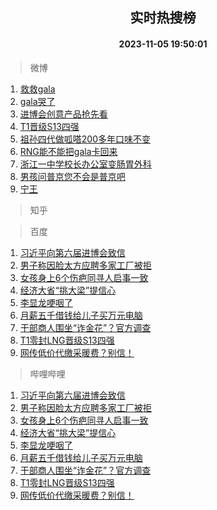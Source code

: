 <div align="center"><h2>实时热搜榜</h2><h4>2023-11-05 19:50:01</h4></div>

> 微博  

1. [救救gala](https://s.weibo.com/weibo?q=%E6%95%91%E6%95%91gala&t=31&band_rank=1&Refer=top)<br />
2. [gala哭了](https://s.weibo.com/weibo?q=gala%E5%93%AD%E4%BA%86&t=31&band_rank=2&Refer=top)<br />
3. [进博会创意产品抢先看](https://s.weibo.com/weibo?q=%23%E8%BF%9B%E5%8D%9A%E4%BC%9A%E5%88%9B%E6%84%8F%E4%BA%A7%E5%93%81%E6%8A%A2%E5%85%88%E7%9C%8B%23&t=31&band_rank=3&Refer=top)<br />
4. [T1晋级S13四强](https://s.weibo.com/weibo?q=%23T1%E6%99%8B%E7%BA%A7S13%E5%9B%9B%E5%BC%BA%23&t=31&band_rank=4&Refer=top)<br />
5. [祖孙四代做呱嗒200多年口味不变](https://s.weibo.com/weibo?q=%23%E7%A5%96%E5%AD%99%E5%9B%9B%E4%BB%A3%E5%81%9A%E5%91%B1%E5%97%92200%E5%A4%9A%E5%B9%B4%E5%8F%A3%E5%91%B3%E4%B8%8D%E5%8F%98%23&t=31&band_rank=5&Refer=top)<br />
6. [RNG能不能把gala卡回来](https://s.weibo.com/weibo?q=%23RNG%E8%83%BD%E4%B8%8D%E8%83%BD%E6%8A%8Agala%E5%8D%A1%E5%9B%9E%E6%9D%A5%23&t=31&band_rank=6&Refer=top)<br />
7. [浙江一中学校长办公室变肠胃外科](https://s.weibo.com/weibo?q=%23%E6%B5%99%E6%B1%9F%E4%B8%80%E4%B8%AD%E5%AD%A6%E6%A0%A1%E9%95%BF%E5%8A%9E%E5%85%AC%E5%AE%A4%E5%8F%98%E8%82%A0%E8%83%83%E5%A4%96%E7%A7%91%23&t=31&band_rank=7&Refer=top)<br />
8. [男孩问普京您不会是普京吧](https://s.weibo.com/weibo?q=%23%E7%94%B7%E5%AD%A9%E9%97%AE%E6%99%AE%E4%BA%AC%E6%82%A8%E4%B8%8D%E4%BC%9A%E6%98%AF%E6%99%AE%E4%BA%AC%E5%90%A7%23&t=31&band_rank=8&Refer=top)<br />
9. [宁王](https://s.weibo.com/weibo?q=%E5%AE%81%E7%8E%8B&t=31&band_rank=9&Refer=top)<br />

> 知乎  


> 百度  

1. [习近平向第六届进博会致信](https://www.baidu.com/s?wd=%E4%B9%A0%E8%BF%91%E5%B9%B3%E5%90%91%E7%AC%AC%E5%85%AD%E5%B1%8A%E8%BF%9B%E5%8D%9A%E4%BC%9A%E8%87%B4%E4%BF%A1&sa=fyb_news&rsv_dl=fyb_news)<br />
2. [男子称因脸太方应聘多家工厂被拒](https://www.baidu.com/s?wd=%E7%94%B7%E5%AD%90%E7%A7%B0%E5%9B%A0%E8%84%B8%E5%A4%AA%E6%96%B9%E5%BA%94%E8%81%98%E5%A4%9A%E5%AE%B6%E5%B7%A5%E5%8E%82%E8%A2%AB%E6%8B%92&sa=fyb_news&rsv_dl=fyb_news)<br />
3. [女孩身上6个伤疤同寻人启事一致](https://www.baidu.com/s?wd=%E5%A5%B3%E5%AD%A9%E8%BA%AB%E4%B8%8A6%E4%B8%AA%E4%BC%A4%E7%96%A4%E5%90%8C%E5%AF%BB%E4%BA%BA%E5%90%AF%E4%BA%8B%E4%B8%80%E8%87%B4&sa=fyb_news&rsv_dl=fyb_news)<br />
4. [经济大省“挑大梁”提信心](https://www.baidu.com/s?wd=%E7%BB%8F%E6%B5%8E%E5%A4%A7%E7%9C%81%E2%80%9C%E6%8C%91%E5%A4%A7%E6%A2%81%E2%80%9D%E6%8F%90%E4%BF%A1%E5%BF%83&sa=fyb_news&rsv_dl=fyb_news)<br />
5. [李显龙哽咽了](https://www.baidu.com/s?wd=%E6%9D%8E%E6%98%BE%E9%BE%99%E5%93%BD%E5%92%BD%E4%BA%86&sa=fyb_news&rsv_dl=fyb_news)<br />
6. [月薪五千借钱给儿子买万元电脑](https://www.baidu.com/s?wd=%E6%9C%88%E8%96%AA%E4%BA%94%E5%8D%83%E5%80%9F%E9%92%B1%E7%BB%99%E5%84%BF%E5%AD%90%E4%B9%B0%E4%B8%87%E5%85%83%E7%94%B5%E8%84%91&sa=fyb_news&rsv_dl=fyb_news)<br />
7. [干部商人围坐“诈金花”？官方调查](https://www.baidu.com/s?wd=%E5%B9%B2%E9%83%A8%E5%95%86%E4%BA%BA%E5%9B%B4%E5%9D%90%E2%80%9C%E8%AF%88%E9%87%91%E8%8A%B1%E2%80%9D%EF%BC%9F%E5%AE%98%E6%96%B9%E8%B0%83%E6%9F%A5&sa=fyb_news&rsv_dl=fyb_news)<br />
8. [T1零封LNG晋级S13四强](https://www.baidu.com/s?wd=T1%E9%9B%B6%E5%B0%81LNG%E6%99%8B%E7%BA%A7S13%E5%9B%9B%E5%BC%BA&sa=fyb_news&rsv_dl=fyb_news)<br />
9. [网传低价代缴采暖费？别信！](https://www.baidu.com/s?wd=%E7%BD%91%E4%BC%A0%E4%BD%8E%E4%BB%B7%E4%BB%A3%E7%BC%B4%E9%87%87%E6%9A%96%E8%B4%B9%EF%BC%9F%E5%88%AB%E4%BF%A1%EF%BC%81&sa=fyb_news&rsv_dl=fyb_news)<br />

> 哔哩哔哩  

1. [习近平向第六届进博会致信](https://www.baidu.com/s?wd=%E4%B9%A0%E8%BF%91%E5%B9%B3%E5%90%91%E7%AC%AC%E5%85%AD%E5%B1%8A%E8%BF%9B%E5%8D%9A%E4%BC%9A%E8%87%B4%E4%BF%A1&sa=fyb_news&rsv_dl=fyb_news)<br />
2. [男子称因脸太方应聘多家工厂被拒](https://www.baidu.com/s?wd=%E7%94%B7%E5%AD%90%E7%A7%B0%E5%9B%A0%E8%84%B8%E5%A4%AA%E6%96%B9%E5%BA%94%E8%81%98%E5%A4%9A%E5%AE%B6%E5%B7%A5%E5%8E%82%E8%A2%AB%E6%8B%92&sa=fyb_news&rsv_dl=fyb_news)<br />
3. [女孩身上6个伤疤同寻人启事一致](https://www.baidu.com/s?wd=%E5%A5%B3%E5%AD%A9%E8%BA%AB%E4%B8%8A6%E4%B8%AA%E4%BC%A4%E7%96%A4%E5%90%8C%E5%AF%BB%E4%BA%BA%E5%90%AF%E4%BA%8B%E4%B8%80%E8%87%B4&sa=fyb_news&rsv_dl=fyb_news)<br />
4. [经济大省“挑大梁”提信心](https://www.baidu.com/s?wd=%E7%BB%8F%E6%B5%8E%E5%A4%A7%E7%9C%81%E2%80%9C%E6%8C%91%E5%A4%A7%E6%A2%81%E2%80%9D%E6%8F%90%E4%BF%A1%E5%BF%83&sa=fyb_news&rsv_dl=fyb_news)<br />
5. [李显龙哽咽了](https://www.baidu.com/s?wd=%E6%9D%8E%E6%98%BE%E9%BE%99%E5%93%BD%E5%92%BD%E4%BA%86&sa=fyb_news&rsv_dl=fyb_news)<br />
6. [月薪五千借钱给儿子买万元电脑](https://www.baidu.com/s?wd=%E6%9C%88%E8%96%AA%E4%BA%94%E5%8D%83%E5%80%9F%E9%92%B1%E7%BB%99%E5%84%BF%E5%AD%90%E4%B9%B0%E4%B8%87%E5%85%83%E7%94%B5%E8%84%91&sa=fyb_news&rsv_dl=fyb_news)<br />
7. [干部商人围坐“诈金花”？官方调查](https://www.baidu.com/s?wd=%E5%B9%B2%E9%83%A8%E5%95%86%E4%BA%BA%E5%9B%B4%E5%9D%90%E2%80%9C%E8%AF%88%E9%87%91%E8%8A%B1%E2%80%9D%EF%BC%9F%E5%AE%98%E6%96%B9%E8%B0%83%E6%9F%A5&sa=fyb_news&rsv_dl=fyb_news)<br />
8. [T1零封LNG晋级S13四强](https://www.baidu.com/s?wd=T1%E9%9B%B6%E5%B0%81LNG%E6%99%8B%E7%BA%A7S13%E5%9B%9B%E5%BC%BA&sa=fyb_news&rsv_dl=fyb_news)<br />
9. [网传低价代缴采暖费？别信！](https://www.baidu.com/s?wd=%E7%BD%91%E4%BC%A0%E4%BD%8E%E4%BB%B7%E4%BB%A3%E7%BC%B4%E9%87%87%E6%9A%96%E8%B4%B9%EF%BC%9F%E5%88%AB%E4%BF%A1%EF%BC%81&sa=fyb_news&rsv_dl=fyb_news)<br />

